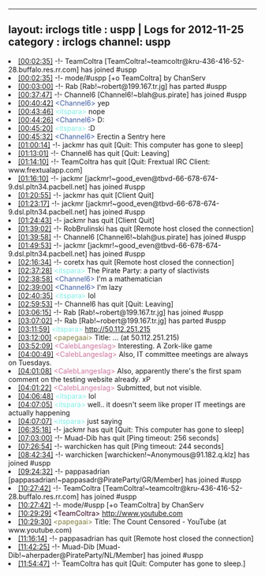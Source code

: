
---
layout: irclogs
title : uspp | Logs for 2012-11-25
category : irclogs
channel: uspp
---
<li class="logitem"><a href="#00:02:35" name="00:02:35" class="time">[00:02:35]</a> -!- <span class="join">TeamColtra</span> [TeamColtra!~teamcoltr@kru-436-416-52-28.buffalo.res.rr.com] has joined #uspp </li>
<li class="logitem"><a href="#00:02:35" name="00:02:35" class="time">[00:02:35]</a> -!- mode/<span class="mode">#uspp</span> [+o TeamColtra] by ChanServ </li>
<li class="logitem"><a href="#00:03:00" name="00:03:00" class="time">[00:03:00]</a> -!- <span class="part">Rab</span> [Rab!~robert@199.167.tr.jg] has parted #uspp </li>
<li class="logitem"><a href="#00:37:47" name="00:37:47" class="time">[00:37:47]</a> -!- <span class="join">Channel6</span> [Channel6!~blah@us.pirate] has joined #uspp </li>
<li class="logitem"><a href="#00:40:42" name="00:40:42" class="time">[00:40:42]</a> <span class="person" style="color:#3d5ba0">&lt;Channel6&gt;</span> yep </li>
<li class="logitem"><a href="#00:43:46" name="00:43:46" class="time">[00:43:46]</a> <span class="person" style="color:#7deee6">&lt;itspara&gt;</span> nope </li>
<li class="logitem"><a href="#00:44:26" name="00:44:26" class="time">[00:44:26]</a> <span class="person" style="color:#3d5ba0">&lt;Channel6&gt;</span> D: </li>
<li class="logitem"><a href="#00:45:20" name="00:45:20" class="time">[00:45:20]</a> <span class="person" style="color:#7deee6">&lt;itspara&gt;</span> :D </li>
<li class="logitem"><a href="#00:45:32" name="00:45:32" class="time">[00:45:32]</a> <span class="person" style="color:#3d5ba0">&lt;Channel6&gt;</span> Erectin a Sentry here </li>
<li class="logitem"><a href="#01:00:14" name="01:00:14" class="time">[01:00:14]</a> -!- <span class="quit">jackmr</span> has quit [Quit: This computer has gone to sleep] </li>
<li class="logitem"><a href="#01:13:01" name="01:13:01" class="time">[01:13:01]</a> -!- <span class="quit">Channel6</span> has quit [Quit: Leaving] </li>
<li class="logitem"><a href="#01:14:10" name="01:14:10" class="time">[01:14:10]</a> -!- <span class="quit">TeamColtra</span> has quit [Quit: Frextual IRC Client: www.frextualapp.com] </li>
<li class="logitem"><a href="#01:16:10" name="01:16:10" class="time">[01:16:10]</a> -!- <span class="join">jackmr</span> [jackmr!~good_even@tbvd-66-678-674-9.dsl.pltn34.pacbell.net] has joined #uspp </li>
<li class="logitem"><a href="#01:20:55" name="01:20:55" class="time">[01:20:55]</a> -!- <span class="quit">jackmr</span> has quit [Client Quit] </li>
<li class="logitem"><a href="#01:23:17" name="01:23:17" class="time">[01:23:17]</a> -!- <span class="join">jackmr</span> [jackmr!~good_even@tbvd-66-678-674-9.dsl.pltn34.pacbell.net] has joined #uspp </li>
<li class="logitem"><a href="#01:24:43" name="01:24:43" class="time">[01:24:43]</a> -!- <span class="quit">jackmr</span> has quit [Client Quit] </li>
<li class="logitem"><a href="#01:39:02" name="01:39:02" class="time">[01:39:02]</a> -!- <span class="quit">RobBrulinski</span> has quit [Remote host closed the connection] </li>
<li class="logitem"><a href="#01:39:58" name="01:39:58" class="time">[01:39:58]</a> -!- <span class="join">Channel6</span> [Channel6!~blah@us.pirate] has joined #uspp </li>
<li class="logitem"><a href="#01:49:53" name="01:49:53" class="time">[01:49:53]</a> -!- <span class="join">jackmr</span> [jackmr!~good_even@tbvd-66-678-674-9.dsl.pltn34.pacbell.net] has joined #uspp </li>
<li class="logitem"><a href="#02:16:34" name="02:16:34" class="time">[02:16:34]</a> -!- <span class="quit">coretx</span> has quit [Remote host closed the connection] </li>
<li class="logitem"><a href="#02:37:28" name="02:37:28" class="time">[02:37:28]</a> <span class="person" style="color:#7deee6">&lt;itspara&gt;</span> The Pirate Party: a party of slactivists </li>
<li class="logitem"><a href="#02:38:58" name="02:38:58" class="time">[02:38:58]</a> <span class="person" style="color:#3d5ba0">&lt;Channel6&gt;</span> I'm a mathematician </li>
<li class="logitem"><a href="#02:39:00" name="02:39:00" class="time">[02:39:00]</a> <span class="person" style="color:#3d5ba0">&lt;Channel6&gt;</span> I'm lazy </li>
<li class="logitem"><a href="#02:40:35" name="02:40:35" class="time">[02:40:35]</a> <span class="person" style="color:#7deee6">&lt;itspara&gt;</span> lol </li>
<li class="logitem"><a href="#02:59:53" name="02:59:53" class="time">[02:59:53]</a> -!- <span class="quit">Channel6</span> has quit [Quit: Leaving] </li>
<li class="logitem"><a href="#03:06:15" name="03:06:15" class="time">[03:06:15]</a> -!- <span class="join">Rab</span> [Rab!~robert@199.167.tr.jg] has joined #uspp </li>
<li class="logitem"><a href="#03:07:02" name="03:07:02" class="time">[03:07:02]</a> -!- <span class="part">Rab</span> [Rab!~robert@199.167.tr.jg] has parted #uspp </li>
<li class="logitem"><a href="#03:11:59" name="03:11:59" class="time">[03:11:59]</a> <span class="person" style="color:#7deee6">&lt;itspara&gt;</span> <a href="http://50.112.251.215/" target="_blank">http://50.112.251.215</a> </li>
<li class="logitem"><a href="#03:12:00" name="03:12:00" class="time">[03:12:00]</a> <span class="person" style="color:#817e41">&lt;papegaai&gt;</span> Title: ... (at 50.112.251.215) </li>
<li class="logitem"><a href="#03:52:09" name="03:52:09" class="time">[03:52:09]</a> <span class="person" style="color:#cc749c">&lt;CalebLangeslag&gt;</span> Interesting. A Zork-like game </li>
<li class="logitem"><a href="#04:00:49" name="04:00:49" class="time">[04:00:49]</a> <span class="person" style="color:#cc749c">&lt;CalebLangeslag&gt;</span> Also, IT committee meetings are always on Tuesdays. </li>
<li class="logitem"><a href="#04:01:08" name="04:01:08" class="time">[04:01:08]</a> <span class="person" style="color:#cc749c">&lt;CalebLangeslag&gt;</span> Also, apparently there's the first spam comment on the testing website already. xP </li>
<li class="logitem"><a href="#04:01:22" name="04:01:22" class="time">[04:01:22]</a> <span class="person" style="color:#cc749c">&lt;CalebLangeslag&gt;</span> Submitted, but not visible. </li>
<li class="logitem"><a href="#04:06:48" name="04:06:48" class="time">[04:06:48]</a> <span class="person" style="color:#7deee6">&lt;itspara&gt;</span> lol </li>
<li class="logitem"><a href="#04:07:05" name="04:07:05" class="time">[04:07:05]</a> <span class="person" style="color:#7deee6">&lt;itspara&gt;</span> well.. it doesn't seem like proper IT meetings are actually happening </li>
<li class="logitem"><a href="#04:07:07" name="04:07:07" class="time">[04:07:07]</a> <span class="person" style="color:#7deee6">&lt;itspara&gt;</span> just saying </li>
<li class="logitem"><a href="#06:35:18" name="06:35:18" class="time">[06:35:18]</a> -!- <span class="quit">jackmr</span> has quit [Quit: This computer has gone to sleep] </li>
<li class="logitem"><a href="#07:03:00" name="07:03:00" class="time">[07:03:00]</a> -!- <span class="quit">Muad-Dib</span> has quit [Ping timeout: 256 seconds] </li>
<li class="logitem"><a href="#07:26:54" name="07:26:54" class="time">[07:26:54]</a> -!- <span class="quit">warchicken</span> has quit [Ping timeout: 244 seconds] </li>
<li class="logitem"><a href="#08:42:34" name="08:42:34" class="time">[08:42:34]</a> -!- <span class="join">warchicken</span> [warchicken!~Anonymous@91.182.q.klz] has joined #uspp </li>
<li class="logitem"><a href="#09:24:32" name="09:24:32" class="time">[09:24:32]</a> -!- <span class="join">pappasadrian</span> [pappasadrian!~pappasadr@PirateParty/GR/Member] has joined #uspp </li>
<li class="logitem"><a href="#10:27:42" name="10:27:42" class="time">[10:27:42]</a> -!- <span class="join">TeamColtra</span> [TeamColtra!~teamcoltr@kru-436-416-52-28.buffalo.res.rr.com] has joined #uspp </li>
<li class="logitem"><a href="#10:27:42" name="10:27:42" class="time">[10:27:42]</a> -!- mode/<span class="mode">#uspp</span> [+o TeamColtra] by ChanServ </li>
<li class="logitem"><a href="#10:29:29" name="10:29:29" class="time">[10:29:29]</a> <span class="person" style="color:#30001e">&lt;TeamColtra&gt;</span> <a href="http://www.youtube.com/watch?v=B-Wd-Q3F8KM" target="_blank">http://www.youtube.com</a> </li>
<li class="logitem"><a href="#10:29:30" name="10:29:30" class="time">[10:29:30]</a> <span class="person" style="color:#817e41">&lt;papegaai&gt;</span> Title: The Count Censored - YouTube (at www.youtube.com) </li>
<li class="logitem"><a href="#11:16:14" name="11:16:14" class="time">[11:16:14]</a> -!- <span class="quit">pappasadrian</span> has quit [Remote host closed the connection] </li>
<li class="logitem"><a href="#11:42:25" name="11:42:25" class="time">[11:42:25]</a> -!- <span class="join">Muad-Dib</span> [Muad-Dib!~aherpader@PirateParty/NL/Member] has joined #uspp </li>
<li class="logitem"><a href="#11:54:47" name="11:54:47" class="time">[11:54:47]</a> -!- <span class="quit">TeamColtra</span> has quit [Quit: Computer has gone to sleep.] </li>


